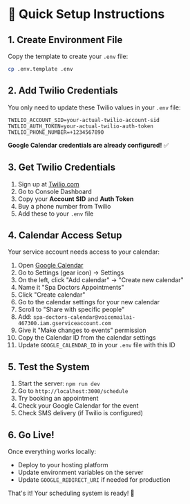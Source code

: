 # 🚀 Quick Setup Instructions

## 1. Create Environment File

Copy the template to create your `.env` file:

```bash
cp .env.template .env
```

## 2. Add Twilio Credentials

You only need to update these Twilio values in your `.env` file:

```env
TWILIO_ACCOUNT_SID=your-actual-twilio-account-sid
TWILIO_AUTH_TOKEN=your-actual-twilio-auth-token  
TWILIO_PHONE_NUMBER=+1234567890
```

**Google Calendar credentials are already configured!** ✅

## 3. Get Twilio Credentials

1. Sign up at [Twilio.com](https://www.twilio.com/)
2. Go to Console Dashboard
3. Copy your **Account SID** and **Auth Token**
4. Buy a phone number from Twilio
5. Add these to your `.env` file

## 4. Calendar Access Setup

Your service account needs access to your calendar:

1. Open [Google Calendar](https://calendar.google.com/)
2. Go to Settings (gear icon) → Settings
3. On the left, click "Add calendar" → "Create new calendar"
4. Name it "Spa Doctors Appointments" 
5. Click "Create calendar"
6. Go to the calendar settings for your new calendar
7. Scroll to "Share with specific people"
8. Add: `spa-doctors-calendar@voicemailai-467300.iam.gserviceaccount.com`
9. Give it "Make changes to events" permission
10. Copy the Calendar ID from the calendar settings
11. Update `GOOGLE_CALENDAR_ID` in your `.env` file with this ID

## 5. Test the System

1. Start the server: `npm run dev`
2. Go to `http://localhost:3000/schedule`
3. Try booking an appointment
4. Check your Google Calendar for the event
5. Check SMS delivery (if Twilio is configured)

## 6. Go Live!

Once everything works locally:
- Deploy to your hosting platform
- Update environment variables on the server
- Update `GOOGLE_REDIRECT_URI` if needed for production

That's it! Your scheduling system is ready! 🎉